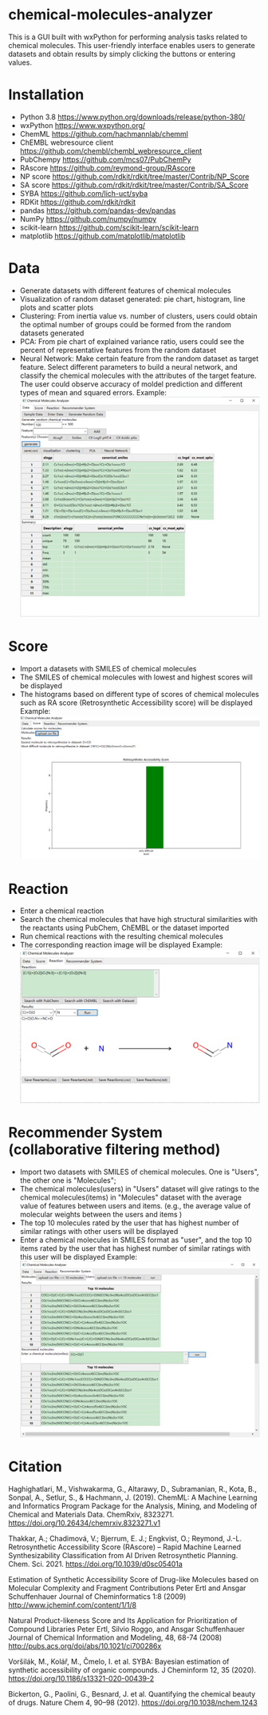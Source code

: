 # chemical-molecules-analyzer
This is a GUI built with wxPython for performing analysis tasks related to chemical molecules. 
This user-friendly interface enables users to generate datasets and obtain results by simply clicking the buttons or entering values.
# Installation
- Python 3.8 https://www.python.org/downloads/release/python-380/
- wxPython https://www.wxpython.org/
- ChemML https://github.com/hachmannlab/chemml
- ChEMBL webresource client https://github.com/chembl/chembl_webresource_client
- PubChempy https://github.com/mcs07/PubChemPy
- RAscore https://github.com/reymond-group/RAscore
- NP score https://github.com/rdkit/rdkit/tree/master/Contrib/NP_Score
- SA score https://github.com/rdkit/rdkit/tree/master/Contrib/SA_Score
- SYBA https://github.com/lich-uct/syba
- RDKit https://github.com/rdkit/rdkit
- pandas https://github.com/pandas-dev/pandas
- NumPy https://github.com/numpy/numpy
- scikit-learn https://github.com/scikit-learn/scikit-learn
- matplotlib https://github.com/matplotlib/matplotlib

# Data 
- Generate datasets with different features of chemical molecules
- Visualization of random dataset generated: pie chart, histogram, line plots and scatter plots
- Clustering: From inertia value vs. number of clusters, users could obtain the optimal number of groups could be formed from the random datasets generated
- PCA: From pie chart of explained variance ratio, users could see the percent of representative features from the random dataset
- Neural Network: Make certain feature from the random dataset as target feature. Select different parameters to build a neural network, and classify the chemical molecules with
the attributes of the target feature. The user could observe accuracy of moldel prediction and different types of mean and squared errors.
Example:
![](Images/rd.png)


# Score 
- Import a datasets with SMILES of chemical molecules
- The SMILES of chemical molecules with lowest and highest scores will be displayed
- The histograms based on different type of scores of chemical molecules such as RA score (Retrosynthetic Accessibility score) will be displayed
Example:
![](Images/score.png)

# Reaction
- Enter a chemical reaction
- Search the chemical molecules that have high structural similarities with the reactants using PubChem, ChEMBL or the dataset imported
- Run chemical reactions with the resulting chemical molecules
- The corresponding reaction image will be displayed
Example:
![](Images/reaction.png)

# Recommender System (collaborative filtering method)
- Import two datasets with SMILES of chemical molecules. One is "Users", the other one is "Molecules";
- The chemical molecules(users) in "Users" dataset will give ratings to the chemical molecules(items) in "Molecules" dataset with the average value of features between users and items. (e.g., the average value of molecular weights between the users and items ) 
- The top 10 molecules rated by the user that has highest number of similar ratings with other users will be displayed
- Enter a chemical molecules in SMILES format as "user", and the top 10 items rated by the user that has highest number of similar ratings with this user will be displayed
Example:
![](Images/rs.png)




# Citation
Haghighatlari, M., Vishwakarma, G., Altarawy, D., Subramanian, R., Kota, B., Sonpal, A., Setlur, S., & Hachmann, J. (2019). ChemML: A Machine Learning and Informatics Program Package for the Analysis, Mining, and Modeling of Chemical and Materials Data. ChemRxiv, 8323271.  https://doi.org/10.26434/chemrxiv.8323271.v1

Thakkar, A.; Chadimová, V.; Bjerrum, E. J.; Engkvist, O.; Reymond, J.-L. Retrosynthetic Accessibility Score (RAscore) – Rapid Machine Learned Synthesizability Classification from AI Driven Retrosynthetic Planning. Chem. Sci. 2021. https://doi.org/10.1039/d0sc05401a

Estimation of Synthetic Accessibility Score of Drug-like Molecules based on Molecular Complexity and Fragment Contributions
Peter Ertl and Ansgar Schuffenhauer
Journal of Cheminformatics 1:8 (2009)
http://www.jcheminf.com/content/1/1/8

Natural Product-likeness Score and Its Application for Prioritization of Compound Libraries 
Peter Ertl, Silvio Roggo, and Ansgar Schuffenhauer
Journal of Chemical Information and Modeling, 48, 68-74 (2008)
http://pubs.acs.org/doi/abs/10.1021/ci700286x

Voršilák, M., Kolář, M., Čmelo, I. et al. SYBA: Bayesian estimation of synthetic accessibility of organic compounds. J Cheminform 12, 35 (2020). https://doi.org/10.1186/s13321-020-00439-2

Bickerton, G., Paolini, G., Besnard, J. et al. Quantifying the chemical beauty of drugs. Nature Chem 4, 90–98 (2012). https://doi.org/10.1038/nchem.1243
